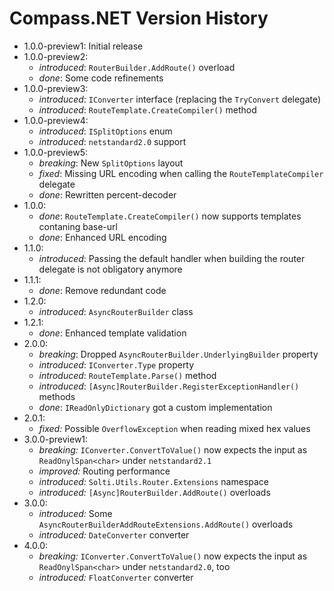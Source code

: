 # Compass.NET Version History

- 1.0.0-preview1: Initial release
- 1.0.0-preview2:
  - *introduced*: `RouterBuilder.AddRoute()` overload
  - *done*: Some code refinements
- 1.0.0-preview3:
  - *introduced*: `IConverter` interface (replacing the `TryConvert` delegate)
  - *introduced*: `RouteTemplate.CreateCompiler()` method
- 1.0.0-preview4:
  - *introduced*: `ISplitOptions` enum
  - *introduced*: `netstandard2.0` support
- 1.0.0-preview5:
  - *breaking*: New `SplitOptions` layout
  - *fixed*: Missing URL encoding when calling the `RouteTemplateCompiler` delegate 
  - *done*: Rewritten percent-decoder
- 1.0.0:
  - *done*: `RouteTemplate.CreateCompiler()` now supports templates contaning base-url
  - *done*: Enhanced URL encoding
- 1.1.0:
  - *introduced*: Passing the default handler when building the router delegate is not obligatory anymore
- 1.1.1:
  - *done*: Remove redundant code
- 1.2.0:
  - *introduced*: `AsyncRouterBuilder` class
- 1.2.1:
  - *done*: Enhanced template validation
- 2.0.0:
  - *breaking*: Dropped `AsyncRouterBuilder.UnderlyingBuilder` property
  - *introduced*: `IConverter.Type` property
  - *introduced*: `RouteTemplate.Parse()` method
  - *introduced*: `[Async]RouterBuilder.RegisterExceptionHandler()` methods
  - *done*: `IReadOnlyDictionary` got a custom implementation
- 2.0.1:
  - *fixed:* Possible `OverflowException` when reading mixed hex values
- 3.0.0-preview1:
  - *breaking:* `IConverter.ConvertToValue()` now expects the input as `ReadOnylSpan<char>` under `netstandard2.1`
  - *improved:* Routing performance
  - *introduced:* `Solti.Utils.Router.Extensions` namespace
  - *introduced:* `[Async]RouterBuilder.AddRoute()` overloads
- 3.0.0:
  - *introduced:* Some `AsyncRouterBuilderAddRouteExtensions.AddRoute()` overloads
  - *introduced:* `DateConverter` converter
- 4.0.0:
  - *breaking:* `IConverter.ConvertToValue()` now expects the input as `ReadOnylSpan<char>` under `netstandard2.0`, too
  - *introduced:* `FloatConverter` converter